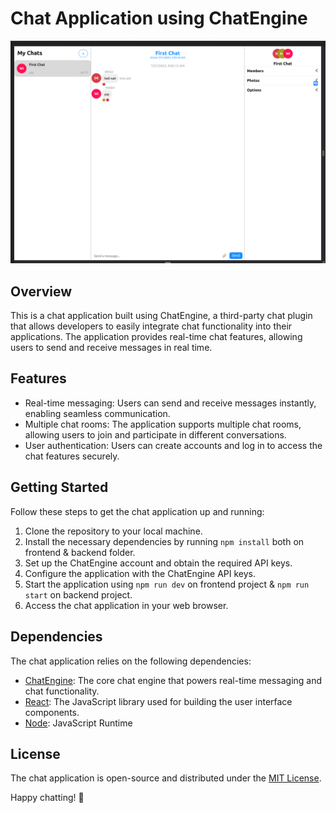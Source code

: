 # Chat Application using ChatEngine

![Chat Application Screenshot](./screenshot.png)

## Overview

This is a chat application built using ChatEngine, a third-party chat plugin that allows developers to easily integrate chat functionality into their applications. The application provides real-time chat features, allowing users to send and receive messages in real time.

## Features

- Real-time messaging: Users can send and receive messages instantly, enabling seamless communication.
- Multiple chat rooms: The application supports multiple chat rooms, allowing users to join and participate in different conversations.
- User authentication: Users can create accounts and log in to access the chat features securely.

## Getting Started

Follow these steps to get the chat application up and running:

1. Clone the repository to your local machine.
2. Install the necessary dependencies by running `npm install` both on frontend & backend folder.
3. Set up the ChatEngine account and obtain the required API keys.
4. Configure the application with the ChatEngine API keys.
5. Start the application using `npm run dev` on frontend project & `npm run start` on backend project.
6. Access the chat application in your web browser.

## Dependencies

The chat application relies on the following dependencies:

- [ChatEngine](https://chatengine.io/): The core chat engine that powers real-time messaging and chat functionality.
- [React](https://reactjs.org/): The JavaScript library used for building the user interface components.
- [Node](https://nodejs.org/): JavaScript Runtime

## License

The chat application is open-source and distributed under the [MIT License](LICENSE).

Happy chatting! 🚀
